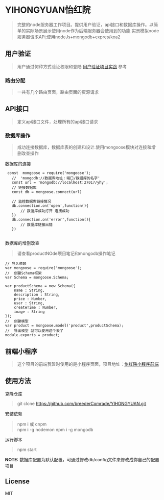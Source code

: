 # YIHONGYUAN怡红院
> 完整的node服务器工作项目。提供用户验证，api接口和数据库操作。以简单的实际场景展示使用node作为后端服务器会使用到的功能
> 实景模拟node服务器请求APi;使用nodeJs+mongodb+expres/koa2
## 用户验证
> 用户通过何种方式验证权限和登陆
> [用户验证项目实战](http://note.youdao.com/noteshare?id=f88d8684dabc0ce692b7b578e804d795) 参考

### 路由分配
> 一共有几个路由页面，路由页面的资源请求
 
## API接口
> 定义api接口文件，处理所有的api接口请求


### 数据库操作
> 成功连接数据库，数据库表的创建和设计.使用mongoose模块对连接和增删改查操作

数据库的连接
~~~
 const  mongoose = require('mongoose');
   //  'mongodb://数据库地址：端口/数据库的名字'
   const url = 'mongodb://localhost:27017/yhy';
   // 链接数据库
   const db = mongoose.connect(url)
   
   // 监控数据库链接情况
   db.connection.on('open',function(){
       // 数据库成功打开 连接成功
   })
   db.connection.on('error',function(){
       // 数据库链接出错
   })
  
~~~

数据库的增删改查  
> 请查看productNOde项目笔记和mongodb操作笔记

~~~
// 导入依赖
var mongoose = require('mongoose');
//  创建Schema框架
var Schema = mongoose.Schema;

var productSchema = new Schema({
    name : String,
    description : String,
    price : Number,
    user : String,
    createTime : Number,
    image : String
});
//  创建模型
var product = mongoose.model('product',productSchema);
//  导出模型 就可以使用这个表了
module.exports = product;
~~~

## 前端小程序
> 这个项目的前端我暂时使用的是小程序页面，项目地址：[怡红院小程序前端](https://github.com/breederComrade/YIHONGYUAN_FONT_END)

## 使用方法

克隆仓库
> git clone https://github.com/breederComrade/YIHONGYUAN.git  

安装依赖
> npm i 或 cnpm   
> npm i -g nodemon
> npm i -g mongodb

运行脚本
> npm start

**NOTE:** 数据库配置为默认配置，可通过修改db/config文件来修改成你自己的配置项目


## License

MIT













